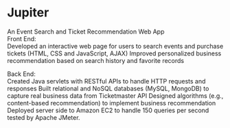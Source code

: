 # Jupiter
An Event Search and Ticket Recommendation Web App                                                                              
Front End:                                                                                                                     
Developed an interactive web page for users to search events and purchase tickets (HTML, CSS and JavaScript, AJAX)
Improved personalized business recommendation based on search history and favorite records

Back End:                                                                                                                     
Created Java servlets with RESTful APIs to handle HTTP requests and responses
Built relational and NoSQL databases (MySQL, MongoDB) to capture real business data from Ticketmaster API
Designed algorithms (e.g., content-based recommendation) to implement business recommendation
Deployed server side to Amazon EC2 to handle 150 queries per second tested by Apache JMeter.

